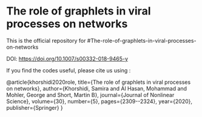 # The role of graphlets in viral processes on networks


This is the official repository for #The-role-of-graphlets-in-viral-processes-on-networks 

DOI: https://doi.org/10.1007/s00332-018-9465-y


If you find the codes useful, please cite us using :

@article{khorshidi2020role,
  title={The role of graphlets in viral processes on networks},
  author={Khorshidi, Samira and Al Hasan, Mohammad and Mohler, George and Short, Martin B},
  journal={Journal of Nonlinear Science},
  volume={30},
  number={5},
  pages={2309--2324},
  year={2020},
  publisher={Springer}
}
